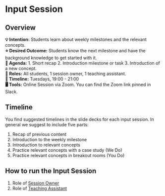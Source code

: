 # Input Session

## Overview

**💡 Intention:** Students learn about weekly milestones and the relevant concepts.\
**⭐ Desired Outcome:** Students know the next milestone and have the background knowledge to get started with it.\
**📝 Agenda:** 1. Short recap 2. Introduction milestone or task 3. Introduction of a new concept. \
**👤 Roles:** All students, 1 session owner, 1 teaching assistant. \
**📅 Timeline:** Tuesdays, 19:00 - 21:00 \
**🖥️ Tools:** Online Session via Zoom. You can find the Zoom link pinned in Slack. 


## Timeline

You find suggested timelines in the slide decks for each input session. In general we suggest to include five parts:
1. Recap of previous content
2. Introduction to the weekly milestone
3. Introduction to relevant concepts
4. Practice relevant concepts with a case study (We Do)
5. Practice relevant concepts in breakout rooms (You Do)

## How to run the Input Session 

1. Role of [Session Owner](https://github.com/ReDI-School/fullstack_bootcamp/blob/main/volunteers/session_owner.md)
2. Role of [Teaching Assistant](https://github.com/ReDI-School/fullstack_bootcamp/blob/main/volunteers/teaching_assistant.md)

